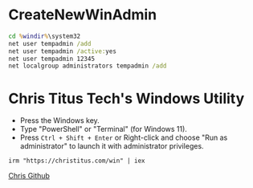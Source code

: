# CreateNewWinAdmin

```cmd
cd %windir%\system32
net user tempadmin /add
net user tempadmin /active:yes
net user tempadmin 12345
net localgroup administrators tempadmin /add
```

# Chris Titus Tech's Windows Utility
-   Press the Windows key.
-   Type "PowerShell" or "Terminal" (for Windows 11).
-   Press `Ctrl + Shift + Enter` or Right-click and choose "Run as administrator" to launch it with administrator privileges.

```
irm "https://christitus.com/win" | iex
```
[Chris Github](https://github.com/ChrisTitusTech/winutil)